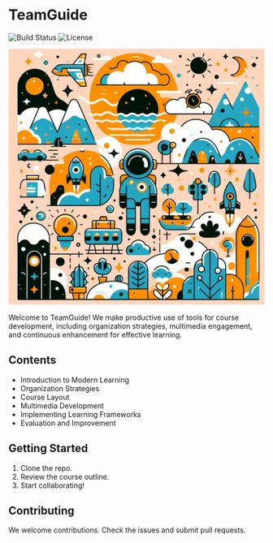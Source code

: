 # TeamGuide

![Build Status](https://img.shields.io/badge/build-passing-brightgreen) ![License](https://img.shields.io/badge/license-MIT-blue)

![Logo](assets/images/logo.png)

Welcome to TeamGuide! We make productive use of tools for course development, including organization strategies, multimedia engagement, and continuous enhancement for effective learning.

## Contents

- Introduction to Modern Learning
- Organization Strategies
- Course Layout
- Multimedia Development
- Implementing Learning Frameworks
- Evaluation and Improvement

## Getting Started

1. Clone the repo.
2. Review the course outline.
3. Start collaborating!

## Contributing

We welcome contributions. Check the issues and submit pull requests.
